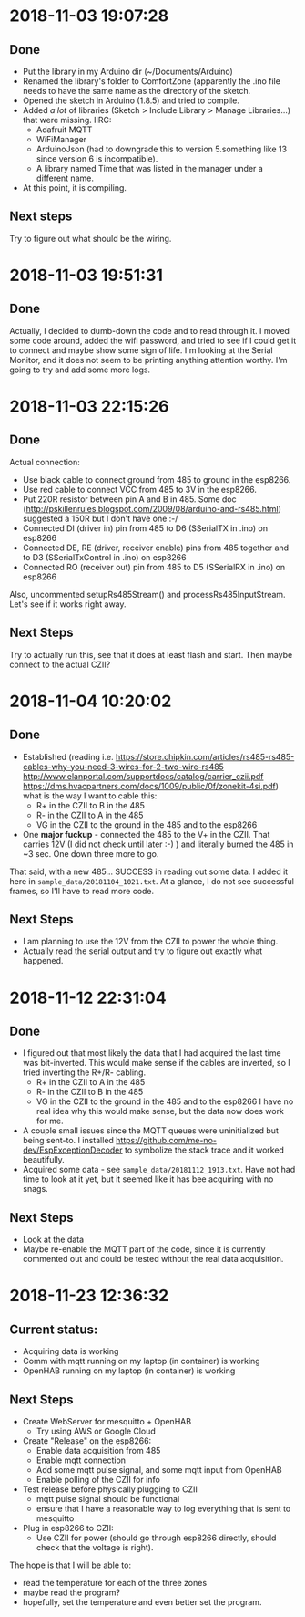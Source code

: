 # 2018-11-03 19:07:28
## Done
* Put the library in my Arduino dir (~/Documents/Arduino)
* Renamed the library's folder to ComfortZone (apparently the .ino file needs to have the same name
  as the directory of the sketch.
* Opened the sketch in Arduino (1.8.5) and tried to compile.
* Added *a lot* of libraries (Sketch > Include Library > Manage Libraries...) that were missing.
  IIRC:
  * Adafruit MQTT
  * WiFiManager
  * ArduinoJson (had to downgrade this to version 5.something like 13 since version 6 is
    incompatible).
  * A library named Time that was listed in the manager under a different name.
* At this point, it is compiling.
## Next steps
Try to figure out what should be the wiring.

# 2018-11-03 19:51:31
## Done
Actually, I decided to dumb-down the code and to read through it.
I moved some code around, added the wifi password, and tried to see if I could get it to connect
and maybe show some sign of life.
I'm looking at the Serial Monitor, and it does not seem to be printing anything attention worthy.
I'm going to try and add some more logs.

# 2018-11-03 22:15:26
## Done
Actual connection:
* Use black cable to connect ground from 485 to ground in the esp8266.
* Use red cable to connect VCC from 485 to 3V in the esp8266.
* Put 220R resistor between pin A and B in 485. Some doc
  (http://pskillenrules.blogspot.com/2009/08/arduino-and-rs485.html) suggested a 150R but I don't
  have one :-/
* Connected DI (driver in) pin from 485 to D6 (SSerialTX in .ino) on esp8266
* Connected DE, RE (driver, receiver enable) pins from 485 together and to D3 (SSerialTxControl in
  .ino) on esp8266
* Connected RO (receiver out) pin from 485 to D5 (SSerialRX in .ino) on esp8266

Also, uncommented setupRs485Stream() and processRs485InputStream.
Let's see if it works right away.
## Next Steps
Try to actually run this, see that it does at least flash and start. Then maybe connect to the
actual CZII?

# 2018-11-04 10:20:02
## Done
* Established (reading i.e.
  https://store.chipkin.com/articles/rs485-rs485-cables-why-you-need-3-wires-for-2-two-wire-rs485
  http://www.elanportal.com/supportdocs/catalog/carrier_czii.pdf
  https://dms.hvacpartners.com/docs/1009/public/0f/zonekit-4si.pdf)
  what is the way I want to cable this:
  * R+ in the CZII to B in the 485
  * R- in the CZII to A in the 485
  * VG in the CZII to the ground in the 485 and to the esp8266
* One **major fuckup** - connected the 485 to the V+ in the CZII. That carries 12V (I did not check
  until later :-) ) and literally burned the 485 in ~3 sec. One down three more to go.

That said, with a new 485... SUCCESS in reading out some data.
I added it here in `sample_data/20181104_1021.txt`.
At a glance, I do not see successful frames, so I'll have to read more code.

## Next Steps
* I am planning to use the 12V from the CZII to power the whole thing.
* Actually read the serial output and try to figure out exactly what happened.

# 2018-11-12 22:31:04
## Done
* I figured out that most likely the data that I had acquired the last time was bit-inverted.
  This would make sense if the cables are inverted, so I tried inverting the R+/R- cabling.
  * R+ in the CZII to A in the 485
  * R- in the CZII to B in the 485
  * VG in the CZII to the ground in the 485 and to the esp8266
  I have no real idea why this would make sense, but the data now does work for me.
* A couple small issues since the MQTT queues were uninitialized but being sent-to.
  I installed https://github.com/me-no-dev/EspExceptionDecoder to symbolize the stack trace and it
  worked beautifully.
* Acquired some data - see `sample_data/20181112_1913.txt`. Have not had time to look at it yet,
  but it seemed like it has bee acquiring with no snags.

## Next Steps
* Look at the data
* Maybe re-enable the MQTT part of the code, since it is currently commented out and could be
  tested without the real data acquisition.

# 2018-11-23 12:36:32
## Current status:
* Acquiring data is working
* Comm with mqtt running on my laptop (in container) is working
* OpenHAB running on my laptop (in container) is working

## Next Steps
* Create WebServer for mesquitto + OpenHAB
  * Try using AWS or Google Cloud
* Create "Release" on the esp8266:
  * Enable data acquisition from 485
  * Enable mqtt connection
  * Add some mqtt pulse signal, and some mqtt input from OpenHAB
  * Enable polling of the CZII for info
* Test release before physically plugging to CZII
  * mqtt pulse signal should be functional
  * ensure that I have a reasonable way to log everything that is sent to mesquitto
* Plug in esp8266 to CZII:
  * Use CZII for power (should go through esp8266 directly, should check that the voltage is
    right).

The hope is that I will be able to:
* read the temperature for each of the three zones
* maybe read the program?
* hopefully, set the temperature and even better set the program.
